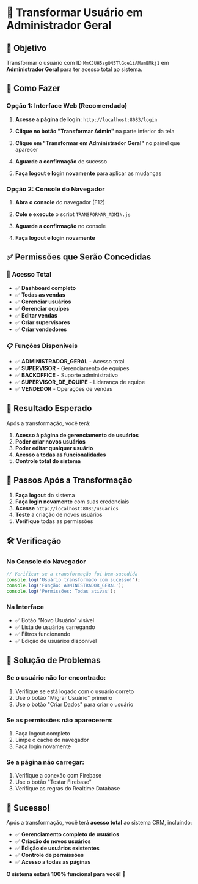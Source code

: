 # 👑 Transformar Usuário em Administrador Geral

## 🎯 Objetivo
Transformar o usuário com ID `MmKJUH5zgQN5TlGqe1iAMamBMkj1` em **Administrador Geral** para ter acesso total ao sistema.

## 🚀 Como Fazer

### **Opção 1: Interface Web (Recomendado)**

1. **Acesse a página de login**: `http://localhost:8083/login`

2. **Clique no botão "Transformar Admin"** na parte inferior da tela

3. **Clique em "Transformar em Administrador Geral"** no painel que aparecer

4. **Aguarde a confirmação** de sucesso

5. **Faça logout e login novamente** para aplicar as mudanças

### **Opção 2: Console do Navegador**

1. **Abra o console** do navegador (F12)

2. **Cole e execute** o script `TRANSFORMAR_ADMIN.js`

3. **Aguarde a confirmação** no console

4. **Faça logout e login novamente**

## ✅ Permissões que Serão Concedidas

### **🔐 Acesso Total**
- ✅ **Dashboard completo**
- ✅ **Todas as vendas**
- ✅ **Gerenciar usuários**
- ✅ **Gerenciar equipes**
- ✅ **Editar vendas**
- ✅ **Criar supervisores**
- ✅ **Criar vendedores**

### **📋 Funções Disponíveis**
- ✅ **ADMINISTRADOR_GERAL** - Acesso total
- ✅ **SUPERVISOR** - Gerenciamento de equipes
- ✅ **BACKOFFICE** - Suporte administrativo
- ✅ **SUPERVISOR_DE_EQUIPE** - Liderança de equipe
- ✅ **VENDEDOR** - Operações de vendas

## 🎯 Resultado Esperado

Após a transformação, você terá:

1. **Acesso à página de gerenciamento de usuários**
2. **Poder criar novos usuários**
3. **Poder editar qualquer usuário**
4. **Acesso a todas as funcionalidades**
5. **Controle total do sistema**

## 🔄 Passos Após a Transformação

1. **Faça logout** do sistema
2. **Faça login novamente** com suas credenciais
3. **Acesse** `http://localhost:8083/usuarios`
4. **Teste** a criação de novos usuários
5. **Verifique** todas as permissões

## 🛠️ Verificação

### **No Console do Navegador**
```javascript
// Verificar se a transformação foi bem-sucedida
console.log('Usuário transformado com sucesso!');
console.log('Função: ADMINISTRADOR_GERAL');
console.log('Permissões: Todas ativas');
```

### **Na Interface**
- ✅ Botão "Novo Usuário" visível
- ✅ Lista de usuários carregando
- ✅ Filtros funcionando
- ✅ Edição de usuários disponível

## 🚨 Solução de Problemas

### **Se o usuário não for encontrado:**
1. Verifique se está logado com o usuário correto
2. Use o botão "Migrar Usuário" primeiro
3. Use o botão "Criar Dados" para criar o usuário

### **Se as permissões não aparecerem:**
1. Faça logout completo
2. Limpe o cache do navegador
3. Faça login novamente

### **Se a página não carregar:**
1. Verifique a conexão com Firebase
2. Use o botão "Testar Firebase"
3. Verifique as regras do Realtime Database

## 🎉 Sucesso!

Após a transformação, você terá **acesso total** ao sistema CRM, incluindo:

- ✅ **Gerenciamento completo de usuários**
- ✅ **Criação de novos usuários**
- ✅ **Edição de usuários existentes**
- ✅ **Controle de permissões**
- ✅ **Acesso a todas as páginas**

**O sistema estará 100% funcional para você!** 🚀 